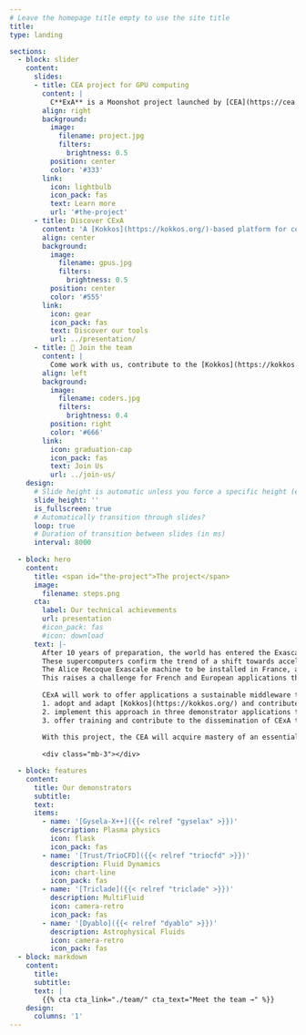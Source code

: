 ```yaml
---
# Leave the homepage title empty to use the site title
title:
type: landing

sections:
  - block: slider
    content:
      slides:
      - title: CEA project for GPU computing
        content: |
          C**ExA** is a Moonshot project launched by [CEA](https://cea.fr/) to adapt [Kokkos](https://kokkos.org/) to **your** needs and help **you** adopt it.
        align: right
        background:
          image:
            filename: project.jpg
            filters:
              brightness: 0.5
          position: center
          color: '#333'
        link:
          icon: lightbulb
          icon_pack: fas
          text: Learn more
          url: '#the-project'
      - title: Discover CExA
        content: 'A [Kokkos](https://kokkos.org/)-based platform for computing at Exascale!'
        align: center
        background:
          image:
            filename: gpus.jpg
            filters:
              brightness: 0.5
          position: center
          color: '#555'
        link:
          icon: gear
          icon_pack: fas
          text: Discover our tools
          url: ../presentation/
      - title: 👋 Join the team
        content: |
          Come work with us, contribute to the [Kokkos](https://kokkos.org/) project, contribute to the future of C++ for GPU computing in [CEA](https://cea.fr/), France, Europe and in the world 🌎!
        align: left
        background:
          image:
            filename: coders.jpg
            filters:
              brightness: 0.4
          position: right
          color: '#666'
        link:
          icon: graduation-cap
          icon_pack: fas
          text: Join Us
          url: ../join-us/
    design:
      # Slide height is automatic unless you force a specific height (e.g. '400px')
      slide_height: ''
      is_fullscreen: true
      # Automatically transition through slides?
      loop: true
      # Duration of transition between slides (in ms)
      interval: 8000
  
  - block: hero
    content:
      title: <span id="the-project">The project</span>
      image:
        filename: steps.png
      cta:
        label: Our technical achievements
        url: presentation
        #icon_pack: fas
        #icon: download
      text: |-
        After 10 years of preparation, the world has entered the Exascale era.
        These supercomputers confirm the trend of a shift towards accelerated architectures where GPUs provide the computing power.
        The Alice Recoque Exascale machine to be installed in France, at CEA/TGCC, can only follow this trend.
        This raises a challenge for French and European applications that have to be redesigned to use these infrastructure.
        
        CExA will work to offer applications a sustainable middleware that can act as a future-proof software catalyst to leverage heterogeneous and GPU-based supercomputers:
        1. adopt and adapt [Kokkos](https://kokkos.org/) and contribute to its ecosystem to offer applications a sustainable software catalyst,
        2. implement this approach in three demonstrator applications to guide our choices and demonstrate their effectiveness,
        3. offer training and contribute to the dissemination of CExA to build an expert network sharing experience and knowledge.
        
        With this project, the CEA will acquire mastery of an essential link in the software stack by increasing its skills on existing tools while filling gaps on critical points for the specific needs of the CEA, the French and European HPC ecosystem.
        
        <div class="mb-3"></div>

  - block: features
    content:
      title: Our demonstrators
      subtitle:
      text:
      items:
        - name: '[Gysela-X++]({{< relref "gyselax" >}})'
          description: Plasma physics
          icon: flask
          icon_pack: fas
        - name: '[Trust/TrioCFD]({{< relref "triocfd" >}})'
          description: Fluid Dynamics
          icon: chart-line
          icon_pack: fas
        - name: '[Triclade]({{< relref "triclade" >}})'
          description: MultiFluid
          icon: camera-retro
          icon_pack: fas
        - name: '[Dyablo]({{< relref "dyablo" >}})'
          description: Astrophysical Fluids
          icon: camera-retro
          icon_pack: fas
  - block: markdown
    content:
      title: 
      subtitle:
      text: |
        {{% cta cta_link="./team/" cta_text="Meet the team →" %}}
    design:
      columns: '1'
---
```

